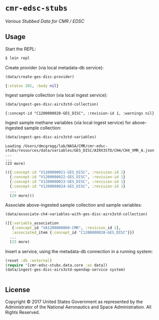 # `cmr-edsc-stubs`

*Various Stubbed Data for CMR / EDSC*


## Usage

Start the REPL:

```bash
$ lein repl
```

Create provider (via local metadata-db service):

```clj
(data/create-ges-disc-provider)
```
```clj
{:status 201, :body nil}
```

Ingest sample collection (via local ingest service):

```clj
(data/ingest-ges-disc-airx3std-collection)
```
```
{:concept-id "C1200000020-GES_DISC", :revision-id 1, :warnings nil}
```

Ingest sample methane variables (via local ingest service) for above-ingested
sample collection:

```clj
(data/ingest-ges-disc-airx3std-variables)
```
```
Loading /Users/dmcgregg/lab/NASA/CMR/cmr-edsc-stubs/resources/data/variables/GES_DISC/AIRX3STD/CH4/CH4_VMR_A.json ...
...
(23 more)
```
```clj
(({:concept-id "V1200000021-GES_DISC", :revision-id 1}
  {:concept-id "V1200000022-GES_DISC", :revision-id 1}
  {:concept-id "V1200000023-GES_DISC", :revision-id 1}
  {:concept-id "V1200000024-GES_DISC", :revision-id 1}
  ...
  (20 more)))
```

Associate above-ingested sample collection and sample variables:

```clj
(data/associate-ch4-variables-with-ges-disc-airx3std-collection)
```
```clj
([{:variable_association
   {:concept_id "VA1200000060-CMR", :revision_id 1},
   :associated_item {:concept_id "C1200000020-GES_DISC"}}]
  ...
  (23 more)
```

Insert a service, using the metadata-db connection in a running system:

```clj
(reset :db :external)
(require '[cmr-edsc-stubs.data.core :as data])
(data/ingest-ges-disc-airx3std-opendap-service system)
```
```clj
```


## License

Copyright © 2017 United States Government as represented by the Administrator of the National Aeronautics and Space Administration.
All Rights Reserved.
